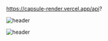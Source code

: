 <!--
**Suxxxxhyun/Suxxxxhyun** is a ✨ _special_ ✨ repository because its `README.md` (this file) appears on your GitHub profile.

Here are some ideas to get you started:

- 🔭 I’m currently working on ...
- 🌱 I’m currently learning ...
- 👯 I’m looking to collaborate on ...
- 🤔 I’m looking for help with ...
- 💬 Ask me about ...
- 📫 How to reach me: ...
- 😄 Pronouns: ...
- ⚡ Fun fact: ...
-->

https://capsule-render.vercel.app/api?

![header](https://capsule-render.vercel.app/api?type=wave&color=auto&height=300&section=header&text=capsule%20render&fontSize=90)

![header](https://capsule-render.vercel.app/api?type=slice)
